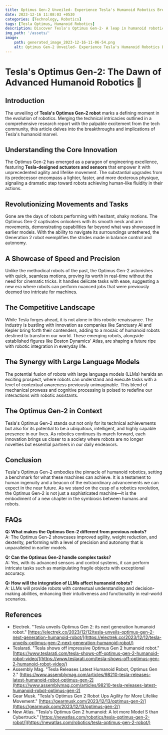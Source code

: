 ```yaml
---
title: Optimus Gen-2 Unveiled- Experience Tesla's Humanoid Robotics Breakthrough
date: 2023-12-16 11:08:03 +0530
categories: [Technology, Robotics]
tags: [Tesla Optimus, Humanoid Robotics]
description: Discover Tesla's Optimus Gen-2- A leap in humanoid robotics with lifelike agility & precision, shaping our future with advanced AI synergy. Explore the revolution.
img_path: '/assets/'
image:
    path: generated_image_2023-12-16-11-06-54.png
    alt: Optimus Gen-2 Unveiled- Experience Tesla's Humanoid Robotics Breakthrough
---
```


# Tesla's Optimus Gen-2: The Dawn of Advanced Humanoid Robotics 🤖

## Introduction

The unveiling of **Tesla's Optimus Gen-2 robot** marks a defining moment in the evolution of robotics. Merging the technical intricacies outlined in a comprehensive research report with the palpable excitement from the tech community, this article delves into the breakthroughs and implications of Tesla's humanoid marvel.

## Understanding the Core Innovation

The Optimus Gen-2 has emerged as a paragon of engineering excellence, featuring **Tesla-designed actuators and sensors** that empower it with unprecedented agility and lifelike movement. The substantial upgrades from its predecessor encompass a lighter, faster, and more dexterous physique, signaling a dramatic step toward robots achieving human-like fluidity in their actions.

## Revolutionizing Movements and Tasks

Gone are the days of robots performing with hesitant, shaky motions. The Optimus Gen-2 captivates onlookers with its smooth neck and arm movements, demonstrating capabilities far beyond what was showcased in earlier models. With the ability to navigate its surroundings untethered, the Generation 2 robot exemplifies the strides made in balance control and autonomy.

## A Showcase of Speed and Precision

Unlike the methodical robots of the past, the Optimus Gen-2 astonishes with quick, seamless motions, proving its worth in real-time without the need for cinematic tricks. It handles delicate tasks with ease, suggesting a new era where robots can perform nuanced jobs that were previously deemed too intricate for machines.

## The Competitive Landscape

While Tesla forges ahead, it is not alone in this robotic renaissance. The industry is bustling with innovation as companies like Sanctuary AI and Kepler bring forth their contenders, adding to a mosaic of humanoid robots destined to transform our world. These emerging robots, alongside established figures like Boston Dynamics' Atlas, are shaping a future ripe with robotic integration in everyday life.

## The Synergy with Large Language Models

The potential fusion of robots with large language models (LLMs) heralds an exciting prospect, where robots can understand and execute tasks with a level of contextual awareness previously unimaginable. This blend of mechanical prowess and cognitive processing is poised to redefine our interactions with robotic assistants.

## The Optimus Gen-2 in Context

Tesla's Optimus Gen-2 stands out not only for its technical achievements but also for its potential to be a ubiquitous, intelligent, and highly capable presence in our lives. As robotics continues its march forward, each innovation brings us closer to a society where robots are no longer novelties but essential partners in our daily endeavors.

## Conclusion

Tesla's Optimus Gen-2 embodies the pinnacle of humanoid robotics, setting a benchmark for what these machines can achieve. It is a testament to human ingenuity and a beacon of the extraordinary advancements we can expect in the near future. As we stand on the cusp of a robotics revolution, the Optimus Gen-2 is not just a sophisticated machine—it is the embodiment of a new chapter in the symbiosis between humans and robots.

## FAQs

**Q: What makes the Optimus Gen-2 different from previous robots?**  
A: The Optimus Gen-2 showcases improved agility, weight reduction, and dexterity, performing with a level of precision and autonomy that is unparalleled in earlier models.

**Q: Can the Optimus Gen-2 handle complex tasks?**  
A: Yes, with its advanced sensors and control systems, it can perform intricate tasks such as manipulating fragile objects with exceptional accuracy.

**Q: How will the integration of LLMs affect humanoid robots?**  
A: LLMs will provide robots with contextual understanding and decision-making abilities, enhancing their intuitiveness and functionality in real-world scenarios.

## References

- Electrek. "Tesla unveils Optimus Gen 2: its next generation humanoid robot." [https://electrek.co/2023/12/12/tesla-unveils-optimus-gen-2-next-generation-humanoid-robot/](https://electrek.co/2023/12/12/tesla-unveils-optimus-gen-2-next-generation-humanoid-robot/)
- Teslarati. "Tesla shows off impressive Optimus Gen 2 humanoid robot." [https://www.teslarati.com/tesla-shows-off-optimus-gen-2-humanoid-robot-video/](https://www.teslarati.com/tesla-shows-off-optimus-gen-2-humanoid-robot-video/)
- Assembly Mag. "Tesla Releases Latest Humanoid Robot, Optimus Gen 2." [https://www.assemblymag.com/articles/98210-tesla-releases-latest-humanoid-robot-optimus-gen-2](https://www.assemblymag.com/articles/98210-tesla-releases-latest-humanoid-robot-optimus-gen-2)
- Gear Musk. "Tesla's Optimus Gen 2 Robot Ups Agility for More Lifelike Movement." [https://gearmusk.com/2023/12/13/optimus-gen-2/](https://gearmusk.com/2023/12/13/optimus-gen-2/)
- New Atlas. "Tesla's Optimus Gen 2 humanoid: A lot more Model S than Cybertruck." [https://newatlas.com/robotics/tesla-optimus-gen-2-robot/](https://newatlas.com/robotics/tesla-optimus-gen-2-robot/)

---
